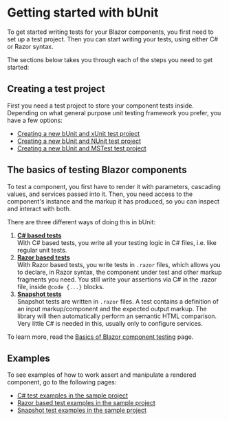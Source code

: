 # Getting started with bUnit

To get started writing tests for your Blazor components, you first need to set up a test project. Then you can start writing your tests, using either C# or Razor syntax.

The sections below takes you through each of the steps you need to get started:

## Creating a test project

First you need a test project to store your component tests inside. Depending on what general purpose unit testing framework you prefer, you have a few options:

- [Creating a new bUnit and xUnit test project](/docs/creating-a-new-bunit-xunit-project.html)
- [Creating a new bUnit and NUnit test project](/docs/creating-a-new-bunit-nunit-project.html)
- [Creating a new bUnit and MSTest test project](/docs/creating-a-new-bunit-mstest-project.html)

## The basics of testing Blazor components

To test a component, you first have to render it with parameters, cascading values, and services passed into it. Then, you need access to the component's instance and the markup it has produced, so you can inspect and interact with both.

There are three different ways of doing this in bUnit:

1. [**C# based tests**](/docs/csharp-based-testing.html)  
   With C# based tests, you write all your testing logic in C# files, i.e. like regular unit tests.
2. [**Razor based tests**](/docs/razor-based-testing.html)  
   With Razor based tests, you write tests in `.razor` files, which allows you to declare, in Razor syntax, the component under test and other markup fragments you need. You still write your assertions via C# in the .razor file, inside `@code {...}` blocks.
3. [**Snapshot tests**](/docs/snapshot-testing.html)  
   Snapshot tests are written in `.razor` files. A test contains a definition of an input markup/component and the expected output markup. The library will then automatically perform an semantic HTML comparison. Very little C# is needed in this, usually only to configure services.

To learn more, read the [Basics of Blazor component testing](/docs/basics-of-blazor-component-testing.html) page.

## Examples

To see examples of how to work assert and manipulate a rendered component, go to the following pages:

- [C# test examples in the sample project](https://github.com/egil/bunit/tree/master/sample/tests/Tests)
- [Razor based test examples in the sample project](https://github.com/egil/bunit/tree/master/sample/tests/RazorTestComponents)
- [Snapshot test examples in the sample project](https://github.com/egil/bunit/tree/master/sample/tests/SnapshotTests)

